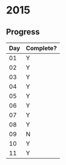 # 2015

## Progress

|Day|Complete?|
|-|-|
|01|Y|
|02|Y|
|03|Y|
|04|Y|
|05|Y|
|06|Y|
|07|Y|
|08|Y|
|09|N|
|10|Y|
|11|Y|
